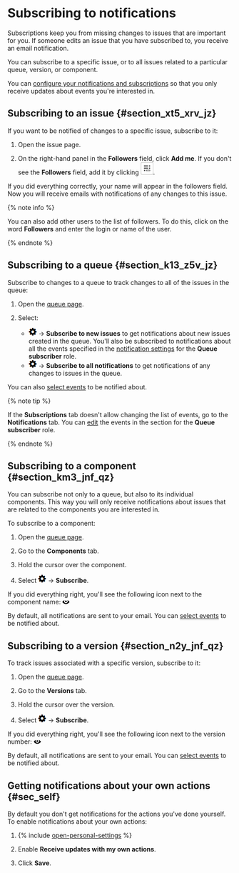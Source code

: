 # Subscribing to notifications

Subscriptions keep you from missing changes to issues that are important for you. If someone edits an issue that you have subscribed to, you receive an email notification.

You can subscribe to a specific issue, or to all issues related to a particular queue, version, or component.

You can [configure your notifications and subscriptions](notification-settings.md) so that you only receive updates about events you're interested in.

## Subscribing to an issue {#section_xt5_xrv_jz}

If you want to be notified of changes to a specific issue, subscribe to it:

1. Open the issue page.

1. On the right-hand panel in the **Followers** field, click **Add me**. If you don't see the **Followers** field, add it by clicking ![](../../_assets/tracker/task-params-btn.png).

If you did everything correctly, your name will appear in the followers field. Now you will receive emails with notifications of any changes to this issue.

{% note info %}

You can also add other users to the list of followers. To do this, click on the word **Followers** and enter the login or name of the user.

{% endnote %}

## Subscribing to a queue {#section_k13_z5v_jz}

Subscribe to changes to a queue to track changes to all of the issues in the queue:

1. Open the [queue page](queue.md).

1. Select:
    - ![](../../_assets/tracker/icon-settings.png) → **Subscribe to new issues** to get notifications about new issues created in the queue. You'll also be subscribed to notifications about all the events specified in the [notification settings](user-notifications.md#sec_add_role) for the **Queue subscriber** role.
    - ![](../../_assets/tracker/icon-settings.png) → **Subscribe to all notifications** to get notifications of any changes to issues in the queue.

You can also [select events](user-subscriptions.md) to be notified about.

{% note tip %}

If the **Subscriptions** tab doesn't allow changing the list of events, go to the **Notifications** tab. You can [edit](user-notifications.md) the events in the section for the **Queue subscriber** role.

{% endnote %}

## Subscribing to a component {#section_km3_jnf_qz}

You can subscribe not only to a queue, but also to its individual components. This way you will only receive notifications about issues that are related to the components you are interested in.

To subscribe to a component:

1. Open the [queue page](queue.md).

1. Go to the **Components** tab.

1. Hold the cursor over the component.

1. Select ![](../../_assets/tracker/icon-settings.png) → **Subscribe**.

If you did everything right, you'll see the following icon next to the component name: ![](../../_assets/tracker/subscribtion.png)

By default, all notifications are sent to your email. You can [select events](user-subscriptions.md) to be notified about.

## Subscribing to a version {#section_n2y_jnf_qz}

To track issues associated with a specific version, subscribe to it:

1. Open the [queue page](queue.md).

1. Go to the **Versions** tab.

1. Hold the cursor over the version.

1. Select ![](../../_assets/tracker/icon-settings.png) → **Subscribe**.

If you did everything right, you'll see the following icon next to the version number: ![](../../_assets/tracker/subscribtion.png)

By default, all notifications are sent to your email. You can [select events](user-subscriptions.md) to be notified about.


## Getting notifications about your own actions {#sec_self}

By default you don't get notifications for the actions you've done yourself. To enable notifications about your own actions:

1. {% include [open-personal-settings](../../_includes/tracker/open-personal-settings.md) %}

1. Enable **Receive updates with my own actions**.

1. Click **Save**.

